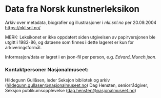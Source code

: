 # Data fra Norsk kunstnerleksikon
Arkiv over metadata, biografier og illustrasjoner
i *nkl.snl.no* per 20.09.2004
https://nkl.snl.no/

MERK: Leksikonet er ikke oppdatert siden utgivelsen av papirversjonen ble utgitt i 1982-86, og dataene som finnes i dette lageret er kun for arkiveringsformål.

Informasjon/data er lagret i en json-fil per person, e.g. *Edvard_Munch.json*.

### Kontaktpersoner Nasjonalmuseet: 
Hildegunn Gullåsen, leder Seksjon bibliotek og arkiv (hildegunn.gullasen@nasjonalmuseet.no)
Dag Hensten, seniorrådgiver, Seksjon publikumsopplevelse (dag.hensten@nasjonalmuseet.no)

